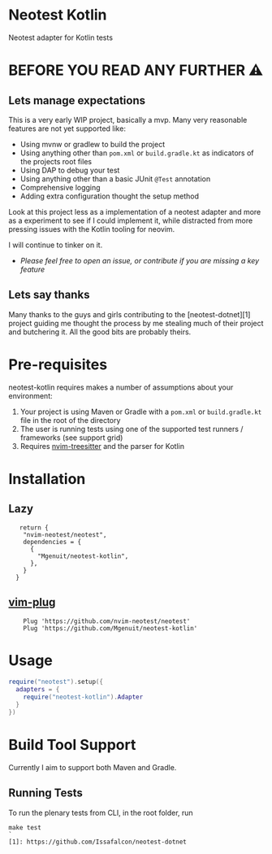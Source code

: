 # Neotest Kotlin

Neotest adapter for Kotlin tests

# BEFORE YOU READ ANY FURTHER :warning:

## Lets manage expectations

This is a very early WIP project, basically a mvp. Many very reasonable features are not yet supported like:

- Using mvnw or gradlew to build the project
- Using anything other than `pom.xml` or `build.gradle.kt` as indicators of the projects root files
- Using DAP to debug your test
- Using anything other than a basic JUnit `@Test` annotation
- Comprehensive logging
- Adding extra configuration thought the setup method

Look at this project less as a implementation of a neotest adapter and more as a experiment to see if I could implement it,
while distracted from more pressing issues with the Kotlin tooling for neovim.

I will continue to tinker on it.

- _Please feel free to open an issue, or contribute if you are missing a key feature_

## Lets say thanks

Many thanks to the guys and girls contributing to the [neotest-dotnet][1] project guiding me thought the process by me stealing much of their project and butchering it.
All the good bits are probably theirs.

# Pre-requisites

neotest-kotlin requires makes a number of assumptions about your environment:

1. Your project is using Maven or Gradle with a `pom.xml` or `build.gradle.kt` file in the root of the directory
2. The user is running tests using one of the supported test runners / frameworks (see support grid)
3. Requires [nvim-treesitter](https://github.com/nvim-treesitter/nvim-treesitter) and the parser for Kotlin

# Installation

## Lazy

```
   return {
    "nvim-neotest/neotest",
    dependencies = {
      {
        "Mgenuit/neotest-kotlin",
      },
    }
  }
```

## [vim-plug](https://github.com/junegunn/vim-plug)

```vim
    Plug 'https://github.com/nvim-neotest/neotest'
    Plug 'https://github.com/Mgenuit/neotest-kotlin'
```

# Usage

```lua
require("neotest").setup({
  adapters = {
    require("neotest-kotlin").Adapter
  }
})
```

# Build Tool Support

Currently I aim to support both Maven and Gradle.

## Running Tests

To run the plenary tests from CLI, in the root folder, run

```
make test
`
[1]: https://github.com/Issafalcon/neotest-dotnet
```
